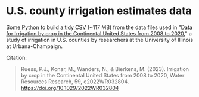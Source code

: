 # U.S. county irrigation estimates data
[Some Python](make_tidy_data.py) to build [a tidy CSV](us-county-irrigation-estimates.csv) (~117 MB) from the data files used in "[Data for Irrigation by crop in the Continental United States from 2008 to 2020](https://databank.illinois.edu/datasets/IDB-4607538)," a study of irrigation in U.S. counties by researchers at the University of Illinois at Urbana-Champaign.

Citation:
>Ruess, P.J., Konar, M., Wanders, N., & Bierkens, M. (2023). Irrigation by crop in the Continental United States from 2008 to 2020, Water Resources Research, 59, e2022WR032804. https://doi.org/10.1029/2022WR032804
